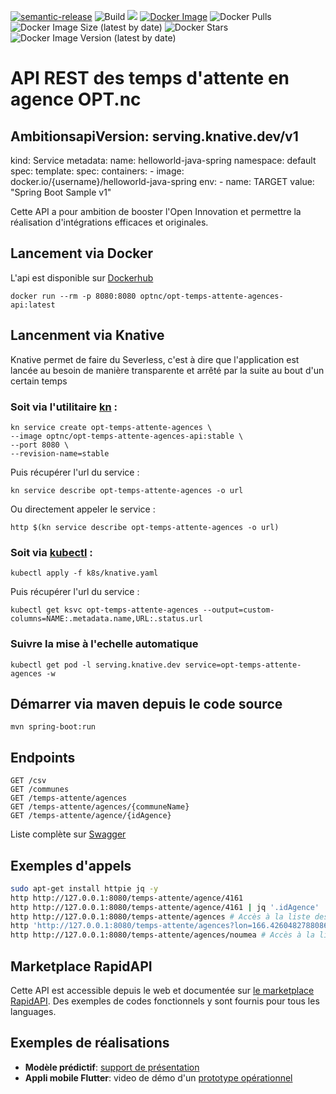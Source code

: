 [![semantic-release](https://img.shields.io/badge/%20%20%F0%9F%93%A6%F0%9F%9A%80-semantic--release-e10079.svg)](https://github.com/semantic-release/semantic-release)
![Build](https://github.com/opt-nc/opt-temps-attente-agences-api/actions/workflows/maven.yml/badge.svg)
[![](https://jitpack.io/v/opt-nc/opt-temps-attente-agences-api.svg)](https://jitpack.io/#opt-nc/opt-temps-attente-agences-api)
[![Docker Image](https://img.shields.io/badge/docker-homepage-blue)](https://hub.docker.com/repository/docker/optnc/opt-temps-attente-agences-api)
![Docker Pulls](https://img.shields.io/docker/pulls/optnc/opt-temps-attente-agences-api)
![Docker Image Size (latest by date)](https://img.shields.io/docker/image-size/optnc/opt-temps-attente-agences-api)
![Docker Stars](https://img.shields.io/docker/stars/optnc/opt-temps-attente-agences-api)
![Docker Image Version (latest by date)](https://img.shields.io/docker/v/optnc/opt-temps-attente-agences-api?arch=amd64&sort=date)

# API REST des temps d'attente en agence OPT.nc

## AmbitionsapiVersion: serving.knative.dev/v1
kind: Service
metadata:
  name: helloworld-java-spring
  namespace: default
spec:
  template:
    spec:
      containers:
        - image: docker.io/{username}/helloworld-java-spring
          env:
            - name: TARGET
              value: "Spring Boot Sample v1"

Cette API a pour ambition de booster l'Open Innovation et permettre la réalisation d'intégrations efficaces et originales.

## Lancement via Docker

L'api est disponible sur [Dockerhub](https://hub.docker.com/repository/docker/optnc/opt-temps-attente-agences-api)

```shell
docker run --rm -p 8080:8080 optnc/opt-temps-attente-agences-api:latest
```

## Lancenment via Knative

Knative permet de faire du Severless, c'est à dire que l'application est lancée au besoin de manière transparente et arrêté par la suite au bout d'un certain temps

### Soit via l'utilitaire [kn](https://knative.dev/docs/getting-started/#install-the-knative-cli) :
```shell
kn service create opt-temps-attente-agences \
--image optnc/opt-temps-attente-agences-api:stable \
--port 8080 \
--revision-name=stable
```

Puis récupérer l'url du service :
```shell
kn service describe opt-temps-attente-agences -o url
```
Ou directement appeler le service :
```shell
http $(kn service describe opt-temps-attente-agences -o url)
```

### Soit via [kubectl](https://kubernetes.io/docs/tasks/tools/) :
```shell
kubectl apply -f k8s/knative.yaml
```

Puis récupérer l'url du service :
```shell
kubectl get ksvc opt-temps-attente-agences --output=custom-columns=NAME:.metadata.name,URL:.status.url
```

### Suivre la mise à l'echelle automatique
```shell
kubectl get pod -l serving.knative.dev service=opt-temps-attente-agences -w
```

## Démarrer via maven depuis le code source

```
mvn spring-boot:run
```

## Endpoints

```
GET /csv
GET /communes
GET /temps-attente/agences
GET /temps-attente/agences/{communeName}
GET /temps-attente/agence/{idAgence}
```

Liste complète sur [Swagger](http://127.0.0.1:8080/doc.tempsattente.html)

## Exemples d'appels
```bash
sudo apt-get install httpie jq -y
http http://127.0.0.1:8080/temps-attente/agence/4161
http http://127.0.0.1:8080/temps-attente/agence/4161 | jq '.idAgence'
http http://127.0.0.1:8080/temps-attente/agences # Accès à la liste des agences
http 'http://127.0.0.1:8080/temps-attente/agences?lon=166.4260482788086&lat=-22.25097078275085&distanceInMeters=3000' # Accès à la liste des communes par distance
http http://127.0.0.1:8080/temps-attente/agences/noumea # Accès à la liste des agences de Nouméa
```
## Marketplace RapidAPI

Cette API est accessible depuis le web et documentée sur [le marketplace RapidAPI](https://rapidapi.com/adriens/api/temps-d-attente-agences-opt-nc).
Des exemples de codes fonctionnels y sont fournis pour tous les languages.

## Exemples de réalisations

- **Modèle prédictif**: [support de présentation](https://slides.com/monimpaul/deck-4c5e0d#/)
- **Appli mobile Flutter**: video de démo d'un [prototype opérationnel](https://youtu.be/FJzCIQDsMtc)
